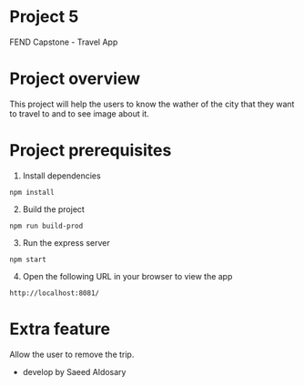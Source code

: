 # Project 5
FEND Capstone - Travel App

# Project overview
This project will help the users to know the wather of the city that they want to travel to and to see image about it.

# Project prerequisites
1. Install dependencies
```
npm install
```
2. Build the project
```
npm run build-prod
```
3. Run the express server
```
npm start
```
4. Open the following URL in your browser to view the app
```
http://localhost:8081/
```

# Extra feature
Allow the user to remove the trip.

- develop by Saeed Aldosary
